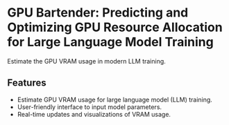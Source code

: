 # GPU Bartender: Predicting and Optimizing GPU Resource Allocation for Large Language Model Training


Estimate the GPU VRAM usage in modern LLM training.


## Features

- Estimate GPU VRAM usage for large language model (LLM) training.
- User-friendly interface to input model parameters.
- Real-time updates and visualizations of VRAM usage.
